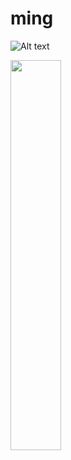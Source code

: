 # ming
![Alt text](https://search.pstatic.net/common/?src=http%3A%2F%2Fblogfiles.naver.net%2FMjAyMjAzMzFfNjMg%2FMDAxNjQ4NzA5NTEzNjQz.9fqO8mNDHLws9AkxRYkrkhww85ak0UTSu5uZesI8x-Mg.owUnFPujTZ0l0gyZqWFpvpE6Hq4aYXdPMMYxb14jDpQg.JPEG.uniah3%2F20220331_155020.jpg&type=sc960_832)

<img src="https://search.pstatic.net/common/?src=http%3A%2F%2Fblogfiles.naver.net%2FMjAyMjAzMzFfNjMg%2FMDAxNjQ4NzA5NTEzNjQz.9fqO8mNDHLws9AkxRYkrkhww85ak0UTSu5uZesI8x-Mg.owUnFPujTZ0l0gyZqWFpvpE6Hq4aYXdPMMYxb14jDpQg.JPEG.uniah3%2F20220331_155020.jpg&type=sc960_832" width="40%">